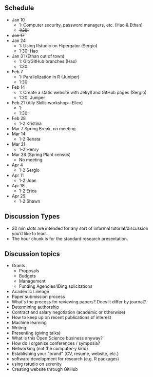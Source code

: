 ## Schedule
* Jan 10
  * 1: Computer security, password managers, etc. (Hao & Ethan)
  * ~~1:30:~~
* ~~Jan 17~~
* Jan 24
  * 1: Using Rstudio on Hipergator  (Sergio)
  * 1:30: Hao
* Jan 31 (Ethan out of town)
  * 1: Git/GitHub branches (Hao)
  * 1:30:
* Feb 7
  * 1: Parallelization in R (Juniper)
  * 1:30:
* Feb 14
  * 1: Create a static website with Jekyll and GitHub pages (Sergio)
  * 1:30: Juniper
* Feb 21 (Ally Skills workshop--Ellen)
  * 1:
  * 1:30: 
* Feb 28
  * 1-2 Kristina
* Mar 7 Spring Break, no meeting
* Mar 14
  * 1-2 Renata
* Mar 21
  * 1-2 Henry
* Mar 28 (Spring Plant census)
  * No meeting
* Apr 4
  * 1-2 Sergio
* Apr 11
  * 1-2 Joan
* Apr 18
  * 1-2 Erica
* Apr 25
  * 1-2 Shawn

## Discussion Types
* 30 min slots are intended for any sort of informal tutorial/discussion you’d like to lead.
* The hour chunk is for the standard research presentation.

## Discussion topics

* Grants
    * Proposals
    * Budgets
    * Management
    * Funding Agencies/IDing solicitations
* Academic Lineage
* Paper submission process
* What's the process for reviewing papers? Does it differ by journal?
* Determining authorship
* Contract and salary negotiation (academic or otherwise)
* How to keep up on recent publications of interest
* Machine learning
* Writing
* Presenting (giving talks)
* What is this Open Science business anyway?
* How do I organize conferences / symposia?
* Networking (not the computer-y kind)
* Establishing your "brand" (CV, resume, website, etc.)
* software development for research (e.g. R packages)  
* using rstudio on serenity
* Creating website through GitHub